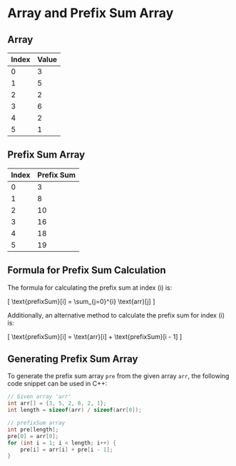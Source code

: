 # Array and Prefix Sum Array

## Array
| Index | Value |
|-------|-------|
|   0   |   3   |
|   1   |   5   |
|   2   |   2   |
|   3   |   6   |
|   4   |   2   |
|   5   |   1   |

## Prefix Sum Array
| Index | Prefix Sum |
|-------|------------|
|   0   |     3      |
|   1   |     8      |
|   2   |     10     |
|   3   |     16     |
|   4   |     18     |
|   5   |     19     |

## Formula for Prefix Sum Calculation
The formula for calculating the prefix sum at index \(i\) is:

\[ \text{prefixSum}[i] = \sum_{j=0}^{i} \text{arr}[j] \]

Additionally, an alternative method to calculate the prefix sum for index \(i\) is:

\[ \text{prefixSum}[i] = \text{arr}[i] + \text{prefixSum}[i - 1] \]


## Generating Prefix Sum Array
To generate the prefix sum array `pre` from the given array `arr`, the following code snippet can be used in C++:

```cpp
// Given array 'arr'
int arr[] = {3, 5, 2, 6, 2, 1};
int length = sizeof(arr) / sizeof(arr[0]);

// prefixSum array
int pre[length];
pre[0] = arr[0];
for (int i = 1; i < length; i++) {
    pre[i] = arr[i] + pre[i - 1];
}
```
